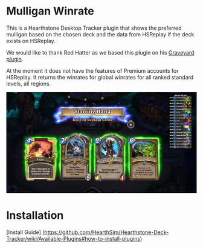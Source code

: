 # Mulligan Winrate

This is a Hearthstone Desktop Tracker plugin that shows the preferred mulligan based on the chosen deck and the data from HSReplay if the deck exists on HSReplay.

We would like to thank Red Hatter as we based this plugin on his [Graveyard plugin](https://github.com/RedHatter/Graveyard).

At the moment it does not have the features of Premium accounts for HSReplay. It returns the winrates for global winrates for all ranked standard levels, all regions.

![MulliganWinrate screenshot](/images/MulliganWinrate.png?raw=true "MulliganWinrate screenshot")

# Installation


[Install Guide] (https://github.com/HearthSim/Hearthstone-Deck-Tracker/wiki/Available-Plugins#how-to-install-plugins)

